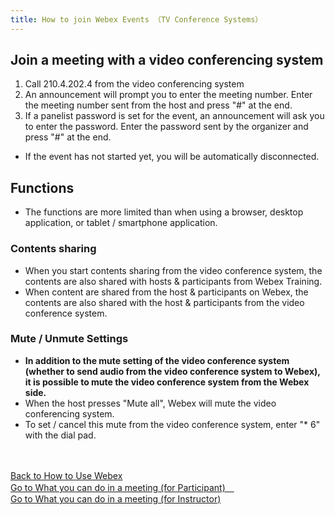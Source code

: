 ```yaml
---
title: How to join Webex Events （TV Conference Systems）
---
```


## Join a meeting with a video conferencing system

1. Call 210.4.202.4 from the video conferencing system
1. An announcement will prompt you to enter the meeting number. Enter the meeting number sent from the host and press "#" at the end.
1. If a panelist password is set for the event, an announcement will ask you to enter the password. Enter the password sent by the organizer and press "#" at the end.
* If the event has not started yet, you will be automatically disconnected.

## Functions

* The functions are more limited than when using a browser, desktop application, or tablet / smartphone application.

### Contents sharing

* When you start contents sharing from the video conference system, the contents are also shared with hosts & participants from Webex Training.
* When content are shared from the host & participants on Webex, the contents are also shared with the host & participants from the video conference system.

### Mute / Unmute Settings

* **In addition to the mute setting of the video conference system (whether to send audio from the video conference system to Webex), it is possible to mute the video conference system from the Webex side.**
* When the host presses  "Mute all", Webex will mute the video conferencing system.
* To set / cancel this mute from the video conference system, enter "* 6" with the dial pad.


<br>
<br>
<a href="index" target="_blank">Back to How to Use Webex</a>
<br>
<a href="meeting_participant" target="_blank">Go to What you can do in a meeting (for Participant)　</a>
<br>
<a href="meeting_owner" target="_blank">Go to What you can do in a meeting (for Instructor) </a>

